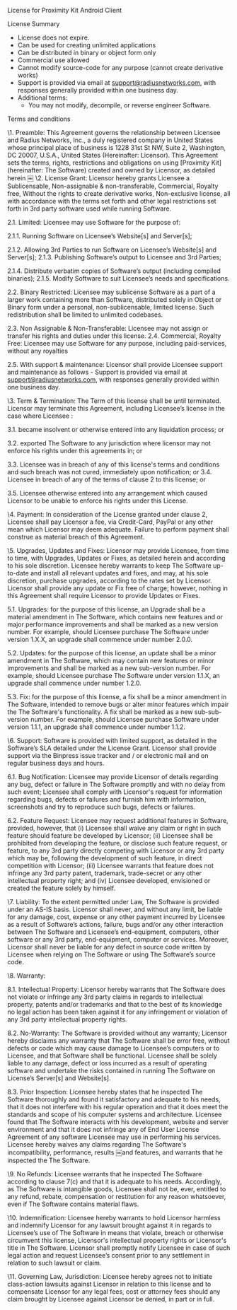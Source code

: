 License for Proximity Kit Android Client

License Summary
* License does not expire.
* Can be used for creating unlimited applications
* Can be distributed in binary or object form only
* Commercial use allowed
* Cannot modify source-code for any purpose (cannot create derivative works)
* Support is provided via email at support@radiusnetworks.com, with responses generally provided within one business day.
* Additional terms:
  - You may not modify, decompile, or reverse engineer Software.

Terms and conditions

\1. Preamble: This Agreement governs the relationship between Licensee and Radius Networks, Inc., a duly registered company in United States whose principal place of business is 1228 31st St NW, Suite 2, Washington, DC 20007, U.S.A., United States (Hereinafter: Licensor). This Agreement sets the terms, rights, restrictions and obligations on using [Proximity Kit] (hereinafter: The Software) created and owned by Licensor, as detailed herein
￼
\2. License Grant: Licensor hereby grants Licensee a Sublicensable, Non-assignable & non-transferable, Commercial, Royalty free, Without the rights to create derivative works, Non-exclusive license, all with accordance with the terms set forth and other legal restrictions set forth in 3rd party software used while running Software.

2.1. Limited: Licensee may use Software for the purpose of:

2.1.1. Running Software on Licensee’s Website[s] and Server[s];

2.1.2. Allowing 3rd Parties to run Software on Licensee’s Website[s] and Server[s]; 2.1.3. Publishing Software’s output to Licensee and 3rd Parties;

2.1.4. Distribute verbatim copies of Software’s output (including compiled binaries); 2.1.5. Modify Software to suit Licensee’s needs and specifications.

2.2. Binary Restricted: Licensee may sublicense Software as a part of a larger work containing more than Software, distributed solely in Object or Binary form under a personal, non-sublicensable, limited license. Such redistribution shall be limited to unlimited codebases.

2.3. Non Assignable & Non-Transferable: Licensee may not assign or transfer his rights and duties under this license. 2.4. Commercial, Royalty Free: Licensee may use Software for any purpose, including paid-services, without any royalties

2.5. With support & maintenance: Licensor shall provide Licensee support and maintenance as follows -
Support is provided via email at support@radiusnetworks.com, with responses generally provided within one business day.

\3. Term & Termination: The Term of this license shall be until terminated. Licensor may terminate this Agreement, including Licensee’s license in the case where Licensee :


3.1. became insolvent or otherwise entered into any liquidation process; or

3.2. exported The Software to any jurisdiction where licensor may not enforce his rights under this agreements in; or

3.3. Licensee was in breach of any of this license's terms and conditions and such breach was not cured, immediately upon notification; or 3.4. Licensee in breach of any of the terms of clause 2 to this license; or

3.5. Licensee otherwise entered into any arrangement which caused Licensor to be unable to enforce his rights under this License.

\4. Payment: In consideration of the License granted under clause 2, Licensee shall pay Licensor a fee, via Credit-Card, PayPal or any other mean which Licensor may deem adequate. Failure to perform payment shall construe as material breach of this Agreement.

\5. Upgrades, Updates and Fixes: Licensor may provide Licensee, from time to time, with Upgrades, Updates or Fixes, as detailed herein and according to his sole discretion. Licensee hereby warrants to keep The Software up-to-date and install all relevant updates and fixes, and may, at his sole discretion, purchase upgrades, according to the rates set by Licensor. Licensor shall provide any update or Fix free of charge; however, nothing in this Agreement shall require Licensor to provide Updates or Fixes.

5.1. Upgrades: for the purpose of this license, an Upgrade shall be a material amendment in The Software, which contains new features and or major performance improvements and shall be marked as a new version number. For example, should Licensee purchase The Software under version 1.X.X, an upgrade shall commence under number 2.0.0.

5.2. Updates: for the purpose of this license, an update shall be a minor amendment in The Software, which may contain new features or minor improvements and shall be marked as a new sub-version number. For example, should Licensee purchase The Software under version 1.1.X, an upgrade shall commence under number 1.2.0.

5.3. Fix: for the purpose of this license, a fix shall be a minor amendment in The Software, intended to remove bugs or alter minor features which impair the The Software's functionality. A fix shall be marked as a new sub-sub-version number. For example, should Licensee purchase Software under version 1.1.1, an upgrade shall commence under number 1.1.2.

\6. Support: Software is provided with limited support, as detailed in the Software’s SLA detailed under the License Grant. Licensor shall provide support via the Binpress issue tracker and / or electronic mail and on regular business days and hours.

6.1. Bug Notification: Licensee may provide Licensor of details regarding any bug, defect or failure in The Software promptly and with no delay from such event; Licensee shall comply with Licensor's request for information regarding bugs, defects or failures and furnish him with information, screenshots and try to reproduce such bugs, defects or failures.

6.2. Feature Request: Licensee may request additional features in Software, provided, however, that (i) Licensee shall waive any claim or right in such feature should feature be developed by Licensor; (ii) Licensee shall be prohibited from developing the feature, or disclose such feature request, or feature, to any 3rd party directly competing with Licensor or any 3rd party which may be, following the development of such feature, in direct competition with Licensor; (iii) Licensee warrants that feature does not infringe any 3rd party patent, trademark, trade-secret or any other intellectual property right; and (iv) Licensee developed, envisioned or created the feature solely by himself.

\7. Liability: To the extent permitted under Law, The Software is provided under an AS-IS basis. Licensor shall never, and without any limit, be liable for any damage, cost, expense or any other payment incurred by Licensee as a result of Software’s actions, failure, bugs and/or any other interaction between The Software and Licensee’s end-equipment, computers, other software or any 3rd party, end-equipment, computer or services. Moreover, Licensor shall never be liable for any defect in source code written by Licensee when relying on The Software or using The Software’s source code.

\8. Warranty:

8.1. Intellectual Property: Licensor hereby warrants that The Software does not violate or infringe any 3rd party claims in regards to intellectual property, patents and/or trademarks and that to the best of its knowledge no legal action has been taken against it for any infringement or violation of any 3rd party intellectual property rights.

8.2. No-Warranty: The Software is provided without any warranty; Licensor hereby disclaims any warranty that The Software shall be error free, without defects or code which may cause damage to Licensee’s computers or to Licensee, and that Software shall be functional. Licensee shall be solely liable to any damage, defect or loss incurred as a result of operating software and undertake the risks contained in running The Software on License’s Server[s] and Website[s].

8.3. Prior Inspection: Licensee hereby states that he inspected The Software thoroughly and found it satisfactory and adequate to his needs, that it does not interfere with his regular operation and that it does meet the standards and scope of his computer systems and architecture. Licensee found that The Software interacts with his development, website and server environment and that it does not infringe any of End User License Agreement of any software Licensee may use in performing his services. Licensee hereby waives any claims regarding The Software's incompatibility, performance, results
￼and features, and warrants that he inspected the The Software.

\9. No Refunds: Licensee warrants that he inspected The Software according to clause 7(c) and that it is adequate to his needs. Accordingly, as The Software is intangible goods, Licensee shall not be, ever, entitled to any refund, rebate, compensation or restitution for any reason whatsoever, even if The Software contains material flaws.

\10. Indemnification: Licensee hereby warrants to hold Licensor harmless and indemnify Licensor for any lawsuit brought against it in regards to Licensee’s use of The Software in means that violate, breach or otherwise circumvent this license, Licensor's intellectual property rights or Licensor's title in The Software. Licensor shall promptly notify Licensee in case of such legal action and request Licensee’s consent prior to any settlement in relation to such lawsuit or claim.

\11. Governing Law, Jurisdiction: Licensee hereby agrees not to initiate class-action lawsuits against Licensor in relation to this license and to compensate Licensor for any legal fees, cost or attorney fees should any claim brought by Licensee against Licensor be denied, in part or in full.
